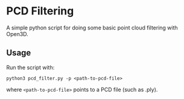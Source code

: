 # PCD Filtering
A simple python script for doing some basic point cloud filtering with Open3D.

## Usage
Run the script with:
```
python3 pcd_filter.py -p <path-to-pcd-file>
```
where `<path-to-pcd-file>` points to a PCD file (such as .ply).
